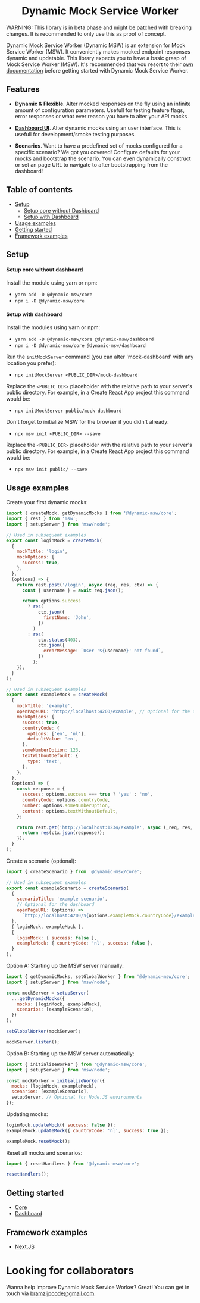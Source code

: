 <h1 align="center">Dynamic Mock Service Worker</h1>

WARNING: This library is in beta phase and might be patched with breaking changes. It is recommended to only use this as proof of concept.

Dynamic Mock Service Worker (Dynamic MSW) is an extension for Mock Service Worker (MSW). It conveniently makes mocked endpoint responses dynamic and updatable.
This library expects you to have a basic grasp of Mock Service Worker (MSW). It's recommended that you resort to their [own documentation](https://github.com/mswjs/msw#documentation) before getting started with Dynamic Mock Service Worker.

## Features

- **Dynamic & Flexible**. Alter mocked responses on the fly using an infinite amount of configuration parameters. Usefull for testing feature flags, error responses or what ever reason you have to alter your API mocks.

- **[Dashboard UI](../dashboard/README.md)**. Alter dynamic mocks using an user interface. This is usefull for development/smoke testing purposes.

- **Scenarios**. Want to have a predefined set of mocks configured for a specific scenario? We got you covered! Configure defaults for your mocks and bootstrap the scenario. You can even dynamically construct or set an page URL to navigate to after bootstrapping from the dashboard!

## Table of contents

- [Setup](#setup)
  - [Setup core without Dashboard](#setup-core-without-dashboard)
  - [Setup with Dashboard](#setup-with-dashboard)
- [Usage examples](#usage-examples)
- [Getting started](#getting-started)
- [Framework examples](#framework-examples)

## Setup

#### Setup core without dashboard

Install the module using yarn or npm:

- `yarn add -D @dynamic-msw/core`
- `npm i -D @dynamic-msw/core`

#### Setup with dashboard

Install the modules using yarn or npm:

- `yarn add -D @dynamic-msw/core @dynamic-msw/dashboard`
- `npm i -D @dynamic-msw/core @dynamic-msw/dashboard`

Run the `initMockServer` command (you can alter 'mock-dashboard' with any location you prefer):

- `npx initMockServer <PUBLIC_DIR>/mock-dashboard`

Replace the `<PUBLIC_DIR>` placeholder with the relative path to your server's public directory. For example, in a Create React App project this command would be:

- `npx initMockServer public/mock-dashboard`

Don't forget to initialize MSW for the browser if you didn't already:

- `npx msw init <PUBLIC_DIR> --save`

Replace the `<PUBLIC_DIR>` placeholder with the relative path to your server's public directory. For example, in a Create React App project this command would be:

- `npx msw init public/ --save`

## Usage examples

Create your first dynamic mocks:

```js
import { createMock, getDynamicMocks } from '@dynamic-msw/core';
import { rest } from 'msw';
import { setupServer } from 'msw/node';

// Used in subsequent examples
export const loginMock = createMock(
  {
    mockTitle: 'login',
    mockOptions: {
      success: true,
    },
  },
  (options) => {
    return rest.post('/login', async (req, res, ctx) => {
      const { username } = await req.json();

      return options.success
        ? res(
            ctx.json({
              firstName: 'John',
            })
          )
        : res(
            ctx.status(403),
            ctx.json({
              errorMessage: `User '${username}' not found`,
            })
          );
    });
  }
);

// Used in subsequent examples
export const exampleMock = createMock(
  {
    mockTitle: 'example',
    openPageURL: 'http://localhost:4200/example', // Optional for the dashboard
    mockOptions: {
      success: true,
      countryCode: {
        options: ['en', 'nl'],
        defaultValue: 'en',
      },
      someNumberOption: 123,
      textWithoutDefault: {
        type: 'text',
      },
    },
  },
  (options) => {
    const response = {
      success: options.success === true ? 'yes' : 'no',
      countryCode: options.countryCode,
      number: options.someNumberOption,
      content: options.textWithoutDefault,
    };

    return rest.get('http://localhost:1234/example', async (_req, res, ctx) => {
      return res(ctx.json(response));
    });
  }
);
```

Create a scenario (optional):

```js
import { createScenario } from '@dynamic-msw/core';

// Used in subsequent examples
export const exampleScenario = createScenario(
  {
    scenarioTitle: 'example scenario',
    // Optional for the dashboard
    openPageURL: (options) =>
      `http://localhost:4200/${options.exampleMock.countryCode}/example`,
  },
  { loginMock, exampleMock },
  {
    loginMock: { success: false },
    exampleMock: { countryCode: 'nl', success: false },
  }
);
```

Option A: Starting up the MSW server manually:

```js
import { getDynamicMocks, setGlobalWorker } from '@dynamic-msw/core';
import { setupServer } from 'msw/node';

const mockServer = setupServer(
  ...getDynamicMocks({
    mocks: [loginMock, exampleMock],
    scenarios: [exampleScenario],
  })
);

setGlobalWorker(mockServer);

mockServer.listen();
```

Option B: Starting up the MSW server automatically:

```js
import { initializeWorker } from '@dynamic-msw/core';
import { setupServer } from 'msw/node';

const mockWorker = initializeWorker({
  mocks: [loginMock, exampleMock],
  scenarios: [exampleScenario],
  setupServer, // Optional for Node.JS environments
});
```

Updating mocks:

```js
loginMock.updateMock({ success: false });
exampleMock.updateMock({ countryCode: 'nl', success: true });

exampleMock.resetMock();
```

Reset all mocks and scenarios:

```js
import { resetHandlers } from '@dynamic-msw/core';

resetHandlers();
```

## Getting started

- [Core](./libs/core/README.md#getting-started)
- [Dashboard](./libs/dashboard/README.md#setup)

## Framework examples

- [Next.JS](./examples/next)

# Looking for collaborators

Wanna help improve Dynamic Mock Service Worker? Great! You can get in touch via [bramzijpcode@gmail.com](mailto:bramzijpcode@gmail.com?subject=[Dynamic-MSW]Collaboration).
